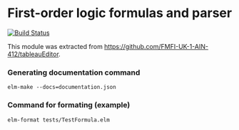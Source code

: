 # First-order logic formulas and parser
[![Build Status](https://travis-ci.org/FMFI-UK-1-AIN-412/elm-formula.svg?branch=master)](https://travis-ci.org/FMFI-UK-1-AIN-412/elm-formula)

This module was extracted from https://github.com/FMFI-UK-1-AIN-412/tableauEditor.

### Generating documentation command
`elm-make --docs=documentation.json`

### Command for formating (example)
`elm-format tests/TestFormula.elm`
